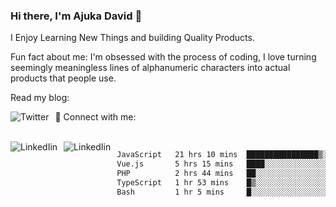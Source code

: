 ### Hi there, I'm Ajuka David 🥷

I Enjoy Learning New Things and building Quality Products.

Fun fact about me: I'm obsessed with the process of coding, I love turning seemingly meaningless lines of alphanumeric characters into actual products that people use.

Read my blog:

<a href="https://tobit.hashnode.dev/"> <img src="https://img.shields.io/badge/Hashnode-2962FF?style=for-the-badge&logo=hashnode&logoColor=white"
     alt="Twitter"
     style="float: left; margin-right: 10px;" /> </a>


📱 Connect with me: 

<br />
<a href="https://www.linkedin.com/in/david-ajuka-630660144/"> <img src="https://img.shields.io/badge/LinkedIn-0077B5?style=for-the-badge&logo=linkedin&logoColor=white"
     alt="LinkedIin"
     style="float: left; margin-right: 10px;" /> </a> <a href="mailto:ajuka.zephiniah@gmail.com"> <img src="https://img.shields.io/badge/Gmail-D14836?style=for-the-badge&logo=gmail&logoColor=white"
     alt="LinkedIin"
     style="float: left; margin-right: 10px;" /> </a>
     

<!--START_SECTION:waka-->

```txt
JavaScript   21 hrs 10 mins  ████████████████▒░░░░░░░░   65.90 %
Vue.js       5 hrs 15 mins   ████░░░░░░░░░░░░░░░░░░░░░   16.34 %
PHP          2 hrs 44 mins   ██░░░░░░░░░░░░░░░░░░░░░░░   08.52 %
TypeScript   1 hr 53 mins    █▒░░░░░░░░░░░░░░░░░░░░░░░   05.86 %
Bash         1 hr 5 mins     █░░░░░░░░░░░░░░░░░░░░░░░░   03.37 %
```

<!--END_SECTION:waka-->
